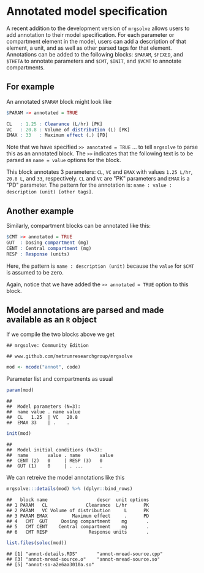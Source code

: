 Annotated model specification
=============================

A recent addition to the development version of `mrgsolve` allows users to add annotation to their model specification. For each parameter or compartment element in the model, users can add a description of that element, a unit, and as well as other parsed tags for that element. Annotations can be added to the following blocks: `$PARAM`, `$FIXED`, and `$THETA` to annotate parameters and `$CMT`, `$INIT`, and `$VCMT` to annotate compartments.

For example
-----------

An annotated `$PARAM` block might look like

``` r
$PARAM >> annotated = TRUE

CL   : 1.25 : Clearance (L/hr) [PK]
VC   : 20.8 : Volume of distribution (L) [PK]
EMAX : 33   : Maximum effect (.) [PD]
```

Note that we have specified `>> annotated = TRUE` ... to tell `mrgsolve` to parse this as an annotated block. The `>>` indicates that the following text is to be parsed as `name = value` options for the block.

This block annotates 3 parameters: `CL`, `VC` and `EMAX` with values `1.25 L/hr`, `20.8 L`, and `33`, respectively. `CL` and `VC` are "PK" parameters and `EMAX` is a "PD" parameter. The pattern for the annotation is: `name : value : description (unit) [other tags]`.

Another example
---------------

Similarly, compartment blocks can be annotated like this:

``` r
$CMT >> annotated = TRUE
GUT  : Dosing compartment (mg)
CENT : Central compartment (mg) 
RESP : Response (units)
```

Here, the pattern is `name : description (unit)` because the `value` for `$CMT` is assumed to be zero.

Again, notice that we have added the `>> annotated = TRUE` option to this block.

Model annotations are parsed and made available as an `R` object
----------------------------------------------------------------

If we compile the two blocks above we get

    ## mrgsolve: Community Edition

    ## www.github.com/metrumresearchgroup/mrgsolve

``` r
mod <- mcode("annot", code)
```

Parameter list and compartments as usual

``` r
param(mod)
```

    ## 
    ##  Model parameters (N=3):
    ##  name value . name value
    ##  CL   1.25  | VC   20.8 
    ##  EMAX 33    | .    .

``` r
init(mod)
```

    ## 
    ##  Model initial conditions (N=3):
    ##  name       value . name       value
    ##  CENT (2)   0     | RESP (3)   0    
    ##  GUT (1)    0     | . ...      .

We can retreive the model annotations like this

``` r
mrgsolve:::details(mod) %>% (dplyr::bind_rows)
```

    ##   block name                  descr  unit options
    ## 1 PARAM   CL              Clearance  L/hr      PK
    ## 2 PARAM   VC Volume of distribution     L      PK
    ## 3 PARAM EMAX         Maximum effect     .      PD
    ## 4   CMT  GUT     Dosing compartment    mg       .
    ## 5   CMT CENT    Central compartment    mg       .
    ## 6   CMT RESP               Response units       .

``` r
list.files(soloc(mod))
```

    ## [1] "annot-details.RDS"       "annot-mread-source.cpp" 
    ## [3] "annot-mread-source.o"    "annot-mread-source.so"  
    ## [5] "annot-so-a2e6aa3010a.so"
